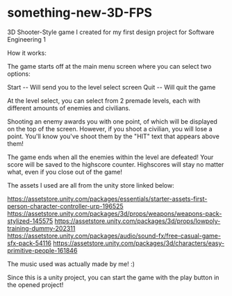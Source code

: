 # something-new-3D-FPS
3D Shooter-Style game I created for my first design project for Software Engineering 1 

How it works:

The game starts off at the main menu screen where you can select two options:

Start -- Will send you to the level select screen 
Quit  -- Will quit the game 

At the level select, you can select from 2 premade levels, each with different 
amounts of enemies and civilians. 

Shooting an enemy awards you with one point, of which will be displayed on the top of the screen. 
However, if you shoot a civilian, you will lose a point. You'll know you've shoot them by the "HIT"
text that appears above them! 

The game ends when all the enemies within the level are defeated! Your score will be saved to the 
highscore counter. Highscores will stay no matter what, even if you close out of the game! 

The assets I used are all from the unity store linked below:

https://assetstore.unity.com/packages/essentials/starter-assets-first-person-character-controller-urp-196525
https://assetstore.unity.com/packages/3d/props/weapons/weapons-pack-stylized-145575
https://assetstore.unity.com/packages/3d/props/lowpoly-training-dummy-202311
https://assetstore.unity.com/packages/audio/sound-fx/free-casual-game-sfx-pack-54116
https://assetstore.unity.com/packages/3d/characters/easy-primitive-people-161846

The music used was actually made by me! :) 

Since this is a unity project, you can start the game with the play button in the opened project!
